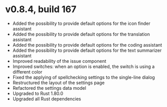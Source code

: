 # v0.8.4, build 167
- Added the possibility to provide default options for the icon finder assistant
- Added the possibility to provide default options for the translation assistant
- Added the possibility to provide default options for the coding assistant
- Added the possibility to provide default options for the text summarizer assistant
- Improved readability of the issue component
- Improved switches: when an option is enabled, the switch is using a different color
- Fixed the applying of spellchecking settings to the single-line dialog
- Restructured the layout of the settings page 
- Refactored the settings data model
- Upgraded to Rust 1.80.0
- Upgraded all Rust dependencies